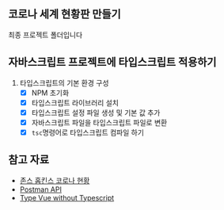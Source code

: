 ## 코로나 세계 현황판 만들기

최종 프로젝트 폴더입니다

## 자바스크립트 프로젝트에 타입스크립트 적용하기

1. 타입스크립트의 기본 환경 구성
    - [x] NPM 초기화
    - [x] 타입스크립트 라이브러리 설치
    - [x] 타입스크립트 설정 파일 생성 및 기본 값 추가
    - [x] 자바스크립트 파일을 타입스크립트 파일로 변환
    - [x] `tsc`명령어로 타입스크립트 컴파일 하기
## 참고 자료

- [존스 홉킨스 코로나 현황](https://www.arcgis.com/apps/opsdashboard/index.html#/bda7594740fd40299423467b48e9ecf6)
- [Postman API](https://documenter.getpostman.com/view/10808728/SzS8rjbc?version=latest#27454960-ea1c-4b91-a0b6-0468bb4e6712)
- [Type Vue without Typescript](https://blog.usejournal.com/type-vue-without-typescript-b2b49210f0b)
